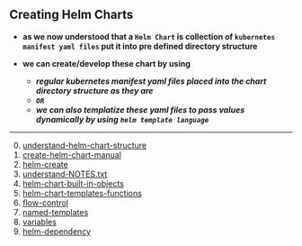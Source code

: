 ## Creating Helm Charts 

- **as we now understood that a `Helm Chart` is collection of `kubernetes manifest yaml files` put it into pre defined directory structure**

- **we can create/develop these chart by using**
   * ***regular kubernetes manifest yaml files placed into the chart directory structure as they are***
   * ***`OR`***
   * ***we can also templatize these yaml files to pass values dynamically by using `helm template language`***

---
00. [understand-helm-chart-structure](00-helm-chart-structure/README.md)
01. [create-helm-chart-manual](01-create-helm-chart-manual/README.md)
02. [helm-create](02-helm-create/README.md)
03. [understand-NOTES.txt](03-understand-NOTES.txt/README.md)
04. [helm-chart-built-in-objects](04-built-in-objects/README.md)
05. [helm-chart-templates-functions](05-helm-chart-template-functions/README.md)
06. [flow-control](07-flow-control/README.md)
07. [named-templates](06-named-templates/README.md)
08. [variables](08-helm-chart-variables/README.md)
09. [helm-dependency](09-helm-dependency/README.md)
